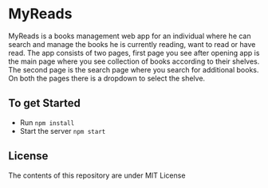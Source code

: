 # MyReads 

MyReads is a books management web app for an individual where he can search and manage the books he is currently reading, want to read or have read. The app consists of two pages, first page you see after opening app is the main page where you see collection of books according to their shelves. The second page is the search page where you search for additional books. On both the pages there is a dropdown to select the shelve. 

## To get Started

* Run `npm install`
* Start the server `npm start`

## License

The contents of this repository are under MIT License


